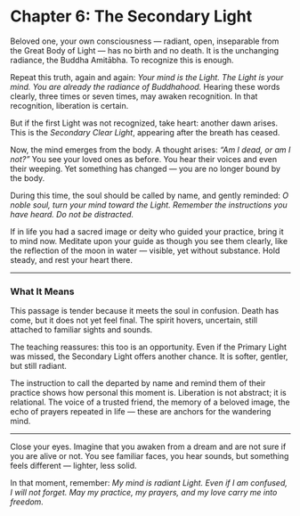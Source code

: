 # Chapter 6: The Secondary Light

Beloved one, your own consciousness — radiant, open, inseparable from the Great Body of Light — has no birth and no death. It is the unchanging radiance, the Buddha Amitābha. To recognize this is enough.

Repeat this truth, again and again:
*Your mind is the Light. The Light is your mind. You are already the radiance of Buddhahood.*
Hearing these words clearly, three times or seven times, may awaken recognition. In that recognition, liberation is certain.

But if the first Light was not recognized, take heart: another dawn arises. This is the *Secondary Clear Light*, appearing after the breath has ceased.

Now, the mind emerges from the body. A thought arises: *“Am I dead, or am I not?”* You see your loved ones as before. You hear their voices and even their weeping. Yet something has changed — you are no longer bound by the body.

During this time, the soul should be called by name, and gently reminded:
*O noble soul, turn your mind toward the Light. Remember the instructions you have heard. Do not be distracted.*

If in life you had a sacred image or deity who guided your practice, bring it to mind now. Meditate upon your guide as though you see them clearly, like the reflection of the moon in water — visible, yet without substance. Hold steady, and rest your heart there.

---

### What It Means

This passage is tender because it meets the soul in confusion. Death has come, but it does not yet feel final. The spirit hovers, uncertain, still attached to familiar sights and sounds.

The teaching reassures: this too is an opportunity. Even if the Primary Light was missed, the Secondary Light offers another chance. It is softer, gentler, but still radiant.

The instruction to call the departed by name and remind them of their practice shows how personal this moment is. Liberation is not abstract; it is relational. The voice of a trusted friend, the memory of a beloved image, the echo of prayers repeated in life — these are anchors for the wandering mind.

---

Close your eyes. Imagine that you awaken from a dream and are not sure if you are alive or not. You see familiar faces, you hear sounds, but something feels different — lighter, less solid.

In that moment, remember:
*My mind is radiant Light.
Even if I am confused, I will not forget.
May my practice, my prayers, and my love
carry me into freedom.*
